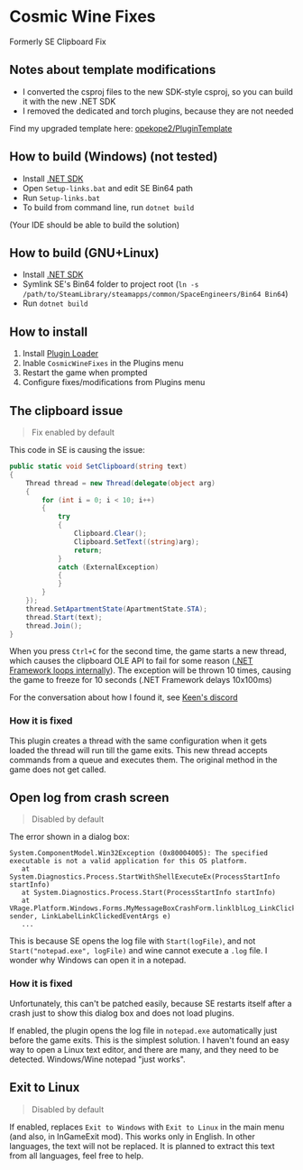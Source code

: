 # Cosmic Wine Fixes

Formerly SE Clipboard Fix

## Notes about template modifications

* I converted the csproj files to the new SDK-style csproj, so you can build it with the new .NET SDK
* I removed the dedicated and torch plugins, because they are not needed

Find my upgraded template here: [opekope2/PluginTemplate](https://github.com/opekope2/PluginTemplate)

## How to build (Windows) (not tested)

* Install [.NET SDK](https://get.dot.net)
* Open `Setup-links.bat` and edit SE Bin64 path
* Run `Setup-links.bat`
* To build from command line, run `dotnet build`

(Your IDE should be able to build the solution)

## How to build (GNU+Linux)

* Install [.NET SDK](https://get.dot.net)
* Symlink SE's Bin64 folder to project root (`ln -s /path/to/SteamLibrary/steamapps/common/SpaceEngineers/Bin64 Bin64`)
* Run `dotnet build`

## How to install

1. Install [Plugin Loader](https://github.com/sepluginloader/PluginLoader#installation)
2. Inable `CosmicWineFixes` in the Plugins menu
3. Restart the game when prompted
4. Configure fixes/modifications from Plugins menu

## The clipboard issue

> Fix enabled by default

This code in SE is causing the issue:

```csharp
public static void SetClipboard(string text)
{
    Thread thread = new Thread(delegate(object arg)
    {
        for (int i = 0; i < 10; i++)
        {
            try
            {
                Clipboard.Clear();
                Clipboard.SetText((string)arg);
                return;
            }
            catch (ExternalException)
            {
            }
        }
    });
    thread.SetApartmentState(ApartmentState.STA);
    thread.Start(text);
    thread.Join();
}
```

When you press `Ctrl+C` for the second time, the game starts a new thread, which causes the clipboard OLE API to fail for some reason
([.NET Framework loops internally](https://referencesource.microsoft.com/#System.Windows.Forms/winforms/Managed/System/WinForms/Clipboard.cs,171)).
The exception will be thrown 10 times, causing the game to freeze for 10 seconds (.NET Framework delays 10x100ms)

For the conversation about how I found it, see [Keen's discord](https://discord.com/channels/125011928711036928/630756768435142668/946801680664657960)

### How it is fixed

This plugin creates a thread with the same configuration when it gets loaded the thread will run till the game exits. This new thread accepts commands from a queue and executes them. The original method in the game does not get called.

## Open log from crash screen

> Disabled by default

The error shown in a dialog box:

```
System.ComponentModel.Win32Exception (0x80004005): The specified executable is not a valid application for this OS platform.
   at System.Diagnostics.Process.StartWithShellExecuteEx(ProcessStartInfo startInfo)
   at System.Diagnostics.Process.Start(ProcessStartInfo startInfo)
   at VRage.Platform.Windows.Forms.MyMessageBoxCrashForm.linklblLog_LinkClicked(Object sender, LinkLabelLinkClickedEventArgs e)
   ...
```

This is because SE opens the log file with `Start(logFile)`, and not `Start("notepad.exe", logFile)` and wine cannot execute a `.log` file. I wonder why Windows can open it in a notepad.

### How it is fixed

Unfortunately, this can't be patched easily, because SE restarts itself after a crash just to show this dialog box and does not load plugins.

If enabled, the plugin opens the log file in `notepad.exe` automatically just before the game exits. This is the simplest solution. I haven't found an easy way to open a Linux text editor, and there are many, and they need to be detected. Windows/Wine notepad "just works".

## Exit to Linux

> Disabled by default

If enabled, replaces `Exit to Windows` with `Exit to Linux` in the main menu (and also, in InGameExit mod). This works only in English. In other languages, the text will not be replaced. It is planned to extract this text from all languages, feel free to help.
